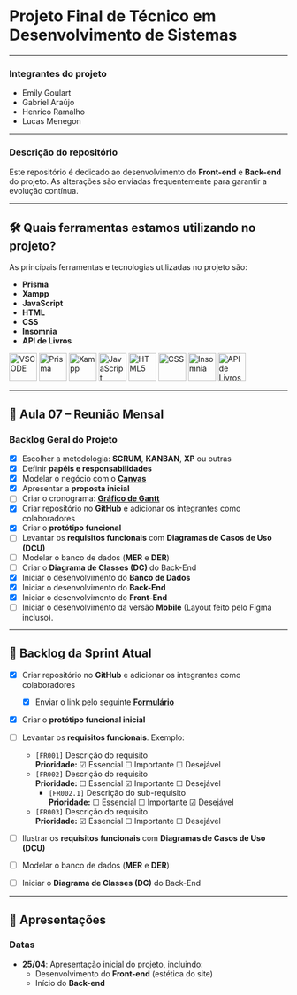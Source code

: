 # Projeto Final de Técnico em Desenvolvimento de Sistemas

---

### **Integrantes do projeto**
- Emily Goulart  
- Gabriel Araújo  
- Henrico Ramalho  
- Lucas Menegon  

---

### **Descrição do repositório**
Este repositório é dedicado ao desenvolvimento do **Front-end** e **Back-end** do projeto. As alterações são enviadas frequentemente para garantir a evolução contínua.

---

## 🛠️ Quais ferramentas estamos utilizando no projeto?
As principais ferramentas e tecnologias utilizadas no projeto são:

- **Prisma**  
- **Xampp**  
- **JavaScript**  
- **HTML**  
- **CSS**  
- **Insomnia**  
- **API de Livros**  

<img src="https://upload.wikimedia.org/wikipedia/commons/thumb/9/9a/Visual_Studio_Code_1.35_icon.svg/2048px-Visual_Studio_Code_1.35_icon.svg.png" alt="VSCODE" width="50">
<img src="https://icons.veryicon.com/png/o/business/vscode-program-item-icon/prisma.png" alt="Prisma" width="50">
<img src="https://www.cdnlogo.com/logos/x/32/xampp.svg" alt="Xampp" width="50">
<img src="https://static.vecteezy.com/system/resources/previews/027/127/463/non_2x/javascript-logo-javascript-icon-transparent-free-png.png" alt="JavaScript" width="50">
<img src="https://upload.wikimedia.org/wikipedia/commons/thumb/6/61/HTML5_logo_and_wordmark.svg/2048px-HTML5_logo_and_wordmark.svg.png" alt="HTML5" width="50">
<img src="https://upload.wikimedia.org/wikipedia/commons/thumb/d/d5/CSS3_logo_and_wordmark.svg/1452px-CSS3_logo_and_wordmark.svg.png" alt="CSS" width="50">
<img src="https://user-images.githubusercontent.com/6686410/31217465-6adbbd18-a98d-11e7-9371-26d578182e9d.png" alt="Insomnia" width="50">
<img src="https://cdn.creazilla.com/icons/3253836/google-developers-icon-sm.png" alt="API de Livros" width="50">

---

## 📌 Aula 07 – Reunião Mensal

### **Backlog Geral do Projeto**
- [x] Escolher a metodologia: **SCRUM**, **KANBAN**, **XP** ou outras  
- [x] Definir **papéis e responsabilidades**  
- [x] Modelar o negócio com o **[Canvas](https://wellifabio.github.io/canvas/)**  
- [x] Apresentar a **proposta inicial**  
- [ ] Criar o cronograma: **[Gráfico de Gantt](https://wellifabio.github.io/gantt/)**  
- [x] Criar repositório no **GitHub** e adicionar os integrantes como colaboradores  
- [x] Criar o **protótipo funcional**  
- [ ] Levantar os **requisitos funcionais** com **Diagramas de Casos de Uso (DCU)**  
- [ ] Modelar o banco de dados (**MER** e **DER**)  
- [ ] Criar o **Diagrama de Classes (DC)** do Back-End  
- [x] Iniciar o desenvolvimento do **Banco de Dados**  
- [x] Iniciar o desenvolvimento do **Back-End**  
- [x] Iniciar o desenvolvimento do **Front-End**  
- [ ] Iniciar o desenvolvimento da versão **Mobile** (Layout feito pelo Figma incluso).

---

## 🚀 Backlog da Sprint Atual

- [x] Criar repositório no **GitHub** e adicionar os integrantes como colaboradores  
  - [x] Enviar o link pelo seguinte **[Formulário](https://docs.google.com/forms/d/e/1FAIpQLSdLh0XsKBlFx1N8lw6gY3bZ6p7Ex01N39sIdodaG4Ka-NJgtA/viewform?usp=dialog)**  

- [x] Criar o **protótipo funcional inicial**  

- [ ] Levantar os **requisitos funcionais**. Exemplo:  
  - `[FR001]` Descrição do requisito  
    **Prioridade:** ☑ Essencial ☐ Importante ☐ Desejável  
  - `[FR002]` Descrição do requisito  
    **Prioridade:** ☐ Essencial ☑ Importante ☐ Desejável  
    - `[FR002.1]` Descrição do sub-requisito  
      **Prioridade:** ☐ Essencial ☐ Importante ☑ Desejável  
  - `[FR003]` Descrição do requisito  
    **Prioridade:** ☑ Essencial ☐ Importante ☐ Desejável  

- [ ] Ilustrar os **requisitos funcionais** com **Diagramas de Casos de Uso (DCU)**  
- [ ] Modelar o banco de dados (**MER** e **DER**)  
- [ ] Iniciar o **Diagrama de Classes (DC)** do Back-End  

---

## 📅 Apresentações

### **Datas**
- **25/04**: Apresentação inicial do projeto, incluindo:  
  - Desenvolvimento do **Front-end** (estética do site)  
  - Início do **Back-end**  
